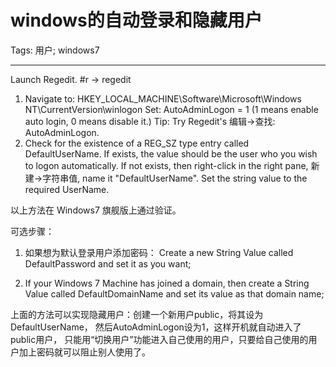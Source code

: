 # windows的自动登录和隐藏用户
Tags: 用户; windows7

------

Launch Regedit. #r -> regedit 

1. Navigate to: HKEY_LOCAL_MACHINE\Software\Microsoft\Windows NT\CurrentVersion\winlogon 
   Set: AutoAdminLogon = 1 (1 means enable auto login, 0 means disable it.) 
   Tip: Try Regedit's 编辑->查找: AutoAdminLogon. 
2. Check for the existence of a REG_SZ type entry called DefaultUserName.
   If exists, the value should be the user who you wish to logon automatically.
   If not exists, then right-click in the right pane, 新建->字符串值,
   name it "DefaultUserName". Set the string value to the required UserName. 

以上方法在 Windows7 旗舰版上通过验证。
 
可选步骤：

1. 如果想为默认登录用户添加密码：
   Create a new String Value called DefaultPassword and set it as you want;

2. If your Windows 7 Machine has joined a domain,
   then create a String Value called DefaultDomainName and set its value as that domain name;

上面的方法可以实现隐藏用户：创建一个新用户public，将其设为DefaultUserName，
然后AutoAdminLogon设为1，这样开机就自动进入了public用户，
只能用“切换用户”功能进入自己使用的用户，只要给自己使用的用户加上密码就可以阻止别人使用了。
